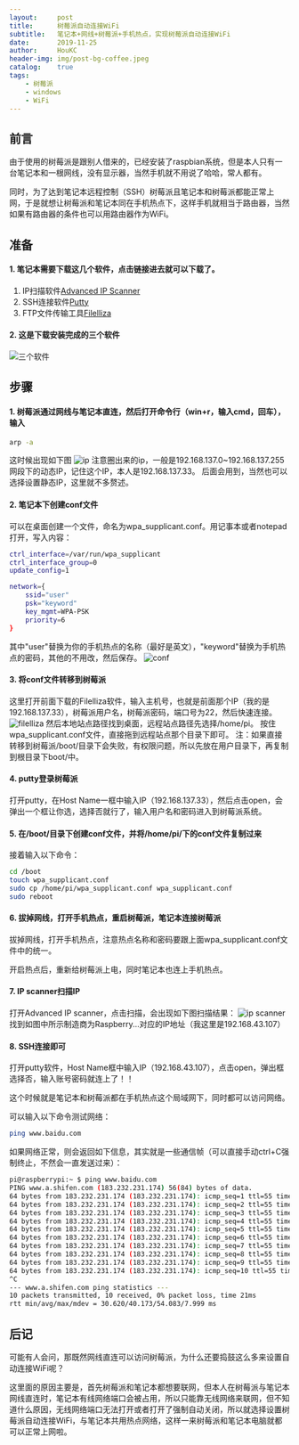 ```yaml
---
layout:     post
title:      树莓派自动连接WiFi
subtitle:   笔记本+网线+树莓派+手机热点，实现树莓派自动连接WiFi
date:       2019-11-25
author:     HouKC
header-img: img/post-bg-coffee.jpeg
catalog:    true
tags:
    - 树莓派
    - windows
    - WiFi
---
```


## 前言
由于使用的树莓派是跟别人借来的，已经安装了raspbian系统，但是本人只有一台笔记本和一根网线，没有显示器，当然手机就不用说了哈哈，常人都有。

同时，为了达到笔记本远程控制（SSH）树莓派且笔记本和树莓派都能正常上网，于是就想让树莓派和笔记本同在手机热点下，这样手机就相当于路由器，当然如果有路由器的条件也可以用路由器作为WiFi。

## 准备
#### 1. 笔记本需要下载这几个软件，点击链接进去就可以下载了。
1. IP扫描软件[Advanced IP Scanner](https://advanced-ip-scanner.en.softonic.com/)
2. SSH连接软件[Putty](https://www.putty.org/)
3. FTP文件传输工具[Filelliza](https://filezilla-project.org/)

#### 2. 这是下载安装完成的三个软件
 ![三个软件](https://raw.githubusercontent.com/HouKC/houkc.github.io/master/img/piWifi-3software.jpg)
 
## 步骤
#### 1. 树莓派通过网线与笔记本直连，然后打开命令行（win+r，输入cmd，回车），输入
```sh
arp -a
```
这时候出现如下图
 ![ip](https://raw.githubusercontent.com/HouKC/houkc.github.io/master/img/piWifi-ip.JPG)
注意圈出来的ip，一般是192.168.137.0~192.168.137.255网段下的动态IP，记住这个IP，本人是192.168.137.33。
后面会用到，当然也可以选择设置静态IP，这里就不多赘述。

#### 2. 笔记本下创建conf文件
可以在桌面创建一个文件，命名为wpa_supplicant.conf。用记事本或者notepad打开，写入内容：
```sh
ctrl_interface=/var/run/wpa_supplicant
ctrl_interface_group=0
update_config=1

network={
	ssid="user"
	psk="keyword"
	key_mgmt=WPA-PSK
	priority=6
}
```
其中"user"替换为你的手机热点的名称（最好是英文），"keyword"替换为手机热点的密码，其他的不用改，然后保存。
 ![conf](https://raw.githubusercontent.com/HouKC/houkc.github.io/master/img/piWifi-conf.JPG)
#### 3. 将conf文件转移到树莓派
这里打开前面下载的Filelliza软件，输入主机号，也就是前面那个IP（我的是192.168.137.33），树莓派用户名，树莓派密码，端口号为22，然后快速连接。
 ![filelliza](https://raw.githubusercontent.com/HouKC/houkc.github.io/master/img/piWifi-filelliza.JPG)
然后本地站点路径找到桌面，远程站点路径先选择/home/pi。
按住wpa_supplicant.conf文件，直接拖到远程站点那个目录下即可。
注：如果直接转移到树莓派/boot/目录下会失败，有权限问题，所以先放在用户目录下，再复制到根目录下boot/中。

#### 4. putty登录树莓派
打开putty，在Host Name一框中输入IP（192.168.137.33），然后点击open，会弹出一个框让你选，选择否就行了，输入用户名和密码进入到树莓派系统。

#### 5. 在/boot/目录下创建conf文件，并将/home/pi/下的conf文件复制过来
接着输入以下命令：
```sh
cd /boot
touch wpa_supplicant.conf
sudo cp /home/pi/wpa_supplicant.conf wpa_supplicant.conf
sudo reboot
```
#### 6. 拔掉网线，打开手机热点，重启树莓派，笔记本连接树莓派
拔掉网线，打开手机热点，注意热点名称和密码要跟上面wpa_supplicant.conf文件中的统一。

开启热点后，重新给树莓派上电，同时笔记本也连上手机热点。
#### 7. IP scanner扫描IP
打开Advanced IP scanner，点击扫描，会出现如下图扫描结果：
 ![ip scanner](https://raw.githubusercontent.com/HouKC/houkc.github.io/master/img/piWifi-scanner.jpg)
找到如图中所示制造商为Raspberry...对应的IP地址（我这里是192.168.43.107）
#### 8. SSH连接即可
打开putty软件，Host Name框中输入IP（192.168.43.107），点击open，弹出框选择否，输入账号密码就连上了！！

这个时候就是笔记本和树莓派都在手机热点这个局域网下，同时都可以访问网络。

可以输入以下命令测试网络：
```sh
ping www.baidu.com
```
如果网络正常，则会返回如下信息，其实就是一些通信帧（可以直接手动ctrl+C强制终止，不然会一直发送过来）：
```sh
pi@raspberrypi:~ $ ping www.baidu.com
PING www.a.shifen.com (183.232.231.174) 56(84) bytes of data.
64 bytes from 183.232.231.174 (183.232.231.174): icmp_seq=1 ttl=55 time=38.4 ms
64 bytes from 183.232.231.174 (183.232.231.174): icmp_seq=2 ttl=55 time=38.4 ms
64 bytes from 183.232.231.174 (183.232.231.174): icmp_seq=3 ttl=55 time=35.10 ms
64 bytes from 183.232.231.174 (183.232.231.174): icmp_seq=4 ttl=55 time=35.7 ms
64 bytes from 183.232.231.174 (183.232.231.174): icmp_seq=5 ttl=55 time=33.1 ms
64 bytes from 183.232.231.174 (183.232.231.174): icmp_seq=6 ttl=55 time=34.1 ms
64 bytes from 183.232.231.174 (183.232.231.174): icmp_seq=7 ttl=55 time=30.6 ms
64 bytes from 183.232.231.174 (183.232.231.174): icmp_seq=8 ttl=55 time=54.1 ms
64 bytes from 183.232.231.174 (183.232.231.174): icmp_seq=9 ttl=55 time=49.8 ms
64 bytes from 183.232.231.174 (183.232.231.174): icmp_seq=10 ttl=55 time=51.6 ms
^C
--- www.a.shifen.com ping statistics ---
10 packets transmitted, 10 received, 0% packet loss, time 21ms
rtt min/avg/max/mdev = 30.620/40.173/54.083/7.999 ms
```


## 后记
可能有人会问，那既然网线直连可以访问树莓派，为什么还要捣鼓这么多来设置自动连接WiFi呢？

这里面的原因主要是，首先树莓派和笔记本都想要联网，但本人在树莓派与笔记本网线直连时，笔记本有线网络端口会被占用，所以只能靠无线网络来联网，但不知道什么原因，无线网络端口无法打开或者打开了强制自动关闭，所以就选择设置树莓派自动连接WiFi，与笔记本共用热点网络，这样一来树莓派和笔记本电脑就都可以正常上网啦。